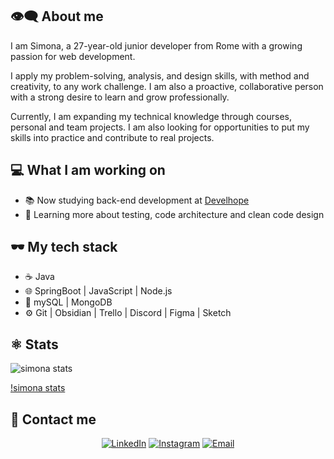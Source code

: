 ## 👁‍🗨 About me
I am Simona, a 27-year-old junior developer from Rome with a growing passion for web development.

I apply my problem-solving, analysis, and design skills, with method and creativity, to any work challenge. I am also a proactive, collaborative person with a strong desire to learn and grow professionally.

Currently, I am expanding my technical knowledge through courses, personal and team projects. I am also looking for opportunities to put my skills into practice and contribute to real projects.

## 💻 What I am working on

- 📚 Now studying back-end development at [Develhope](https://www.develhope.co/it/sign-up/)
- 📌 Learning more about testing, code architecture and clean code design

## 🕶 My tech stack

- ☕ Java
- 🌐 SpringBoot | JavaScript | Node.js 
- 💾 mySQL | MongoDB
- ⚙ Git | Obsidian | Trello | Discord | Figma | Sketch 

## ⚛ Stats

![simona stats](https://github-readme-stats.vercel.app/api?username=SimonaLabib&theme=onedark&rank_icon=github)

[!simona stats](https://github-readme-stats.vercel.app/api/top-langs/?username=SimonaLabib&layout=donut-vertical&theme=onedark)

## 🤝 Contact me

<p align="center">
<a href="https://www.linkedin.com/in/simonalabib/"><img alt="LinkedIn" src="https://img.shields.io/badge/LinkedIn-Simona%20Labib%20-blue?style=flat-square&logo=linkedin"></a>
<a href="https://www.instagram.com/disagio.e.basta/"><img alt="Instagram" src="https://img.shields.io/badge/Instagram-Simona_Labib-yellow?style=flat-square&logo=instagram"></a>
<a href="mailto:labib.simona@gmail.com"><img alt="Email" src="https://img.shields.io/badge/Email-labib.simona@gmail.com-red?style=flat-square&logo=gmail"></a>
